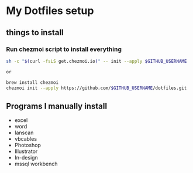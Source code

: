 # My Dotfiles setup

## things to install

### Run chezmoi script to install everything

```sh
sh -c "$(curl -fsLS get.chezmoi.io)" -- init --apply $GITHUB_USERNAME

or

brew install chezmoi
chezmoi init --apply https://github.com/$GITHUB_USERNAME/dotfiles.git
```

## Programs I manually install

- excel
- word
- lanscan
- vbcables
- Photoshop
- Illustrator
- In-design
- mssql workbench
